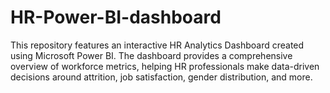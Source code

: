 # HR-Power-BI-dashboard
This repository features an interactive HR Analytics Dashboard created using Microsoft Power BI. The dashboard provides a comprehensive overview of workforce metrics, helping HR professionals make data-driven decisions around attrition, job satisfaction, gender distribution, and more.
